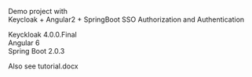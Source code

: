 Demo project with  
Keycloak + Angular2 + SpringBoot SSO Authorization and Authentication

Keyckloak 4.0.0.Final  
Angular 6  
Spring Boot 2.0.3  
  
Also see tutorial.docx